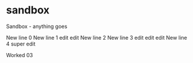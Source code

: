 # sandbox
Sandbox - anything goes

New line 0
New line 1 edit edit
New line 2
New line 3 edit edit edit
New line 4 super edit


Worked 03
